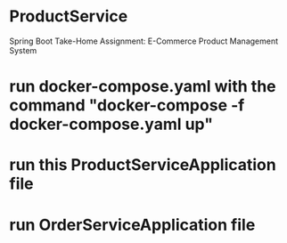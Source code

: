 # ProductService
Spring Boot Take-Home Assignment: E-Commerce Product  Management System
# run docker-compose.yaml with the command "docker-compose -f docker-compose.yaml up"
# run this ProductServiceApplication file
# run OrderServiceApplication file

